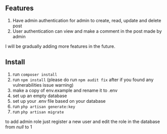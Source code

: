 ## Features

1. Have admin authentication for admin to create, read, update and delete post </br>
2. User authentication can view and make a comment in the post made by admin </br>

I will be gradually adding more features in the future.

## Install

1. run ```composer install``` </br>
2. run ```npm install``` (please do run ```npm audit fix``` after if you found any vulnerabilities issue warning)</br>
3. make a copy of env.example and rename it to .env </br>
4. set up an empty database </br>
5. set up your .env file based on your database </br>
6. run ```php artisan generate:key``` </br>
7. run ```php artisan migrate``` </br>

to add admin role just register a new user and edit the role in the database from _null_ to 1
